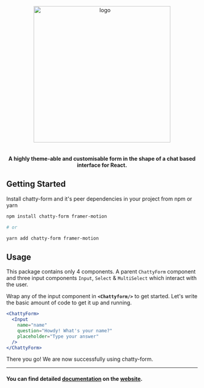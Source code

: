 <p align="center">
 <img height="360px" alt="logo" src="https://chatty-form.netlify.app/og-image-1200x630.jpg"> <br/><br/><br/>
  <b>A highly theme-able and customisable form in the shape of a chat based interface for React.</b>
</p>

## Getting Started

Install chatty-form and it's peer dependencies in your project from npm or yarn

```sh
npm install chatty-form framer-motion

# or

yarn add chatty-form framer-motion
```

## Usage

This package contains only 4 components. A parent `ChattyForm` component and three input components `Input`, `Select` & `MultiSelect` which interact with the user.

Wrap any of the input component in **`<Chattyform/>`** to get started. Let's write the basic amount of code to get it up and running.

```jsx
<ChattyForm>
  <Input
    name="name"
    question="Howdy! What's your name?"
    placeholder="Type your answer"
  />
</ChattyForm>
```

There you go! We are now successfully using chatty-form.

---

#### You can find detailed [documentation](https://chatty-form.netlify.app/docs) on the [website](https://chatty-form.netlify.app/).
